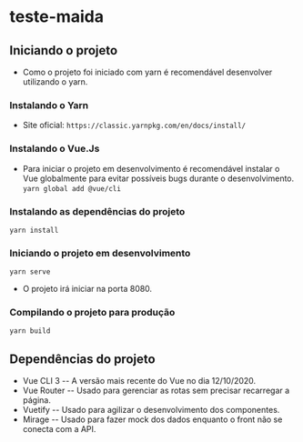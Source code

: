# teste-maida

## Iniciando o projeto
  - Como o projeto foi iniciado com yarn é recomendável desenvolver utilizando o yarn.

### Instalando o Yarn
  - Site oficial: 
  ``` https://classic.yarnpkg.com/en/docs/install/ ```

### Instalando o Vue.Js
  - Para iniciar o projeto em desenvolvimento é recomendável instalar o Vue globalmente para evitar possíveis bugs durante o desenvolvimento.
  ``` yarn global add @vue/cli ```

### Instalando as dependências do projeto
``` yarn install ```

### Iniciando o projeto em desenvolvimento
``` yarn serve ``` 
- O projeto irá iniciar na porta 8080.

### Compilando o projeto para produção
``` yarn build ```

## Dependências do projeto
  - Vue CLI 3
    -- A versão mais recente do Vue no dia 12/10/2020.
  - Vue Router
    -- Usado para gerenciar as rotas sem precisar recarregar a página.
  - Vuetify
    -- Usado para agilizar o desenvolvimento dos componentes.
  - Mirage
    -- Usado para fazer mock dos dados enquanto o front não se conecta com a API.
  
